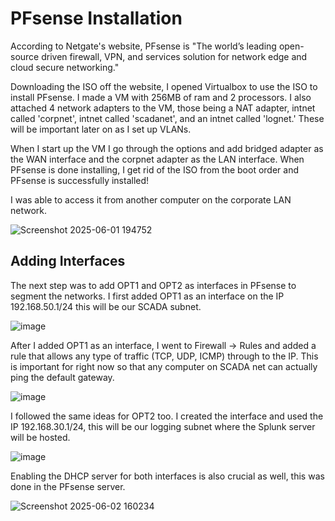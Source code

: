 # PFsense Installation

According to Netgate's website, PFsense is "The world’s leading open-source driven firewall, VPN, and services solution for network edge and cloud secure networking."

Downloading the ISO off the website, I opened Virtualbox to use the ISO to install PFsense. I made a VM with 256MB of ram and 2 processors. I also attached 4 network adapters to the VM, those being a NAT adapter, intnet called 'corpnet', intnet called 'scadanet', and an intnet called 'lognet.' These will be important later on as I set up VLANs.

When I start up the VM I go through the options and add bridged adapter as the WAN interface and the corpnet adapter as the LAN interface. When PFsense is done installing, I get rid of the ISO from the boot order and PFsense is successfully installed!

I was able to access it from another computer on the corporate LAN network.

![Screenshot 2025-06-01 194752](https://github.com/user-attachments/assets/376afe1c-35c2-4ba4-b71e-36f2936ecd48)


## Adding Interfaces

The next step was to add OPT1 and OPT2 as interfaces in PFsense to segment the networks. I first added OPT1 as an interface on the IP 192.168.50.1/24 this will be our SCADA subnet. 

![image](https://github.com/user-attachments/assets/a6dc2fc7-949c-40ce-b920-3401badbd1e2)

After I added OPT1 as an interface, I went to Firewall -> Rules and added a rule that allows any type of traffic (TCP, UDP, ICMP) through to the IP. This is important for right now so that any computer on SCADA net can actually ping the default gateway.

![image](https://github.com/user-attachments/assets/47c2b5cb-2cef-41d7-9bca-e08fa5056924)

I followed the same ideas for OPT2 too. I created the interface and used the IP 192.168.30.1/24, this will be our logging subnet where the Splunk server will be hosted.

![image](https://github.com/user-attachments/assets/a208923c-eca7-40ec-b72d-c6c145b6d85d)

Enabling the DHCP server for both interfaces is also crucial as well, this was done in the PFsense server.

![Screenshot 2025-06-02 160234](https://github.com/user-attachments/assets/6b084298-84a0-4bde-b5db-a643f16f2cca)


